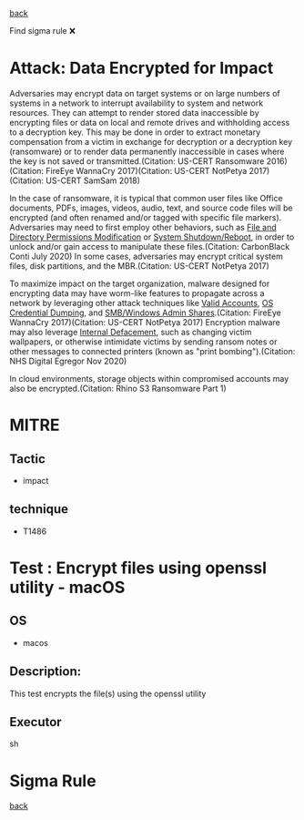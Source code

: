 
[back](../index.md)

Find sigma rule :x: 

# Attack: Data Encrypted for Impact 

Adversaries may encrypt data on target systems or on large numbers of systems in a network to interrupt availability to system and network resources. They can attempt to render stored data inaccessible by encrypting files or data on local and remote drives and withholding access to a decryption key. This may be done in order to extract monetary compensation from a victim in exchange for decryption or a decryption key (ransomware) or to render data permanently inaccessible in cases where the key is not saved or transmitted.(Citation: US-CERT Ransomware 2016)(Citation: FireEye WannaCry 2017)(Citation: US-CERT NotPetya 2017)(Citation: US-CERT SamSam 2018)

In the case of ransomware, it is typical that common user files like Office documents, PDFs, images, videos, audio, text, and source code files will be encrypted (and often renamed and/or tagged with specific file markers). Adversaries may need to first employ other behaviors, such as [File and Directory Permissions Modification](https://attack.mitre.org/techniques/T1222) or [System Shutdown/Reboot](https://attack.mitre.org/techniques/T1529), in order to unlock and/or gain access to manipulate these files.(Citation: CarbonBlack Conti July 2020) In some cases, adversaries may encrypt critical system files, disk partitions, and the MBR.(Citation: US-CERT NotPetya 2017) 

To maximize impact on the target organization, malware designed for encrypting data may have worm-like features to propagate across a network by leveraging other attack techniques like [Valid Accounts](https://attack.mitre.org/techniques/T1078), [OS Credential Dumping](https://attack.mitre.org/techniques/T1003), and [SMB/Windows Admin Shares](https://attack.mitre.org/techniques/T1021/002).(Citation: FireEye WannaCry 2017)(Citation: US-CERT NotPetya 2017) Encryption malware may also leverage [Internal Defacement](https://attack.mitre.org/techniques/T1491/001), such as changing victim wallpapers, or otherwise intimidate victims by sending ransom notes or other messages to connected printers (known as "print bombing").(Citation: NHS Digital Egregor Nov 2020)

In cloud environments, storage objects within compromised accounts may also be encrypted.(Citation: Rhino S3 Ransomware Part 1)

# MITRE
## Tactic
  - impact


## technique
  - T1486


# Test : Encrypt files using openssl utility - macOS
## OS
  - macos


## Description:
This test encrypts the file(s) using the openssl utility


## Executor
sh

# Sigma Rule


[back](../index.md)
